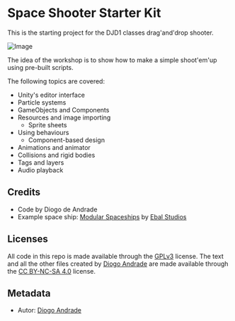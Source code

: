 # Space Shooter Starter Kit

This is the starting project for the DJD1 classes drag'and'drop shooter.

![Image](https://github.com/DiogoDeAndrade/djd1_2020_space_shooter_sk/raw/master/Screenshots/gameplay.png)

The idea of the workshop is to show how to make a simple shoot'em'up using pre-built scripts.

The following topics are covered:

* Unity's editor interface
* Particle systems
* GameObjects and Components
* Resources and image importing
  * Sprite sheets
* Using behaviours
  * Component-based design
* Animations and animator
* Collisions and rigid bodies
* Tags and layers
* Audio playback

## Credits

* Code by Diogo de Andrade
* Example space ship: [Modular Spaceships] by [Ebal Studios]

## Licenses

All code in this repo is made available through the [GPLv3] license.
The text and all the other files created by [Diogo Andrade] are made available through the 
[CC BY-NC-SA 4.0] license.

## Metadata

* Autor: [Diogo Andrade][]

[Diogo Andrade]:https://github.com/DiogoDeAndrade
[GPLv3]:https://www.gnu.org/licenses/gpl-3.0.en.html
[CC-BY-SA 3.0.]:http://creativecommons.org/licenses/by-sa/3.0/
[CC BY-NC-SA 4.0]:https://creativecommons.org/licenses/by-nc-sa/4.0/
[Ebal Studios]:https://assetstore.unity.com/publishers/24304
[Modular Spaceships]:https://assetstore.unity.com/packages/3d/vehicles/space/star-sparrow-modular-spaceship-73167
